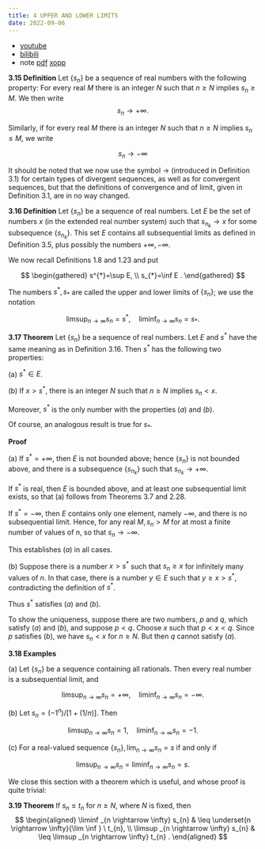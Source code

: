 ```yaml
---
title: 4 UPPER AND LOWER LIMITS
date: 2022-09-06
---
```


* [youtube](https://youtu.be/GBvvrxia0dE)
* [bilibili](https://www.bilibili.com/video/BV1nW4y1e7NE/)
* note [pdf](https://github.com/chen-gz/bed2/blob/b590a02f3a9e146a3f1e04f18fd66732c27014ff/15%20UPPER%20AND%20LOWER%20LIMITS.pdf) [xopp](https://github.com/chen-gz/bed2/blob/b590a02f3a9e146a3f1e04f18fd66732c27014ff/15%20UPPER%20AND%20LOWER%20LIMITS.xopp)

**3.15 Definition** Let $\left\{s_{n}\right\}$ be a sequence of real numbers with the following property: For every real $M$ there is an integer $N$ such that $n \geq N$ implies $s_{n} \geq M$. We then write
$$
s_{n} \rightarrow+\infty .
$$

Similarly, if for every real $M$ there is an integer $N$ such that $n \geq N$ implies $s_{n} \leq M$, we write

$$
s_{n} \rightarrow-\infty
$$

It should be noted that we now use the symbol $\rightarrow$ (introduced in Definition 3.1) for certain types of divergent sequences, as well as for convergent sequences, but that the definitions of convergence and of limit, given in Definition 3.1, are in no way changed.

**3.16 Definition** Let $\left\{s_{n}\right\}$ be a sequence of real numbers. Let $E$ be the set of numbers $x$ (in the extended real number system) such that $s_{n_{k}} \rightarrow x$ for some subsequence $\left\{s_{n_{k}}\right\}$. This set $E$ contains all subsequential limits as defined in Definition 3.5, plus possibly the numbers $+\infty,-\infty$.

We now recall Definitions $1.8$ and $1.23$ and put

$$
\begin{gathered}
s^{*}=\sup E, \\
s_{*}=\inf E .
\end{gathered}
$$

The numbers $s^{*}, s_{*}$ are called the upper and lower limits of $\left\{s_{n}\right\}$; we use the notation

$$
\limsup _{n \rightarrow \infty} s_{n}=s^{*}, \quad \liminf _{n \rightarrow \infty} s_{n}=s_{*} .
$$

**3.17 Theorem** Let $\left\{s_{n}\right\}$ be a sequence of real numbers. Let $E$ and $s^{*}$ have the same meaning as in Definition 3.16. Then $s^{*}$ has the following two properties:

(a) $s^{*} \in E$.

(b) If $x>s^{*}$, there is an integer $N$ such that $n \geq N$ implies $s_{n}<x$.

Moreover, $s^{*}$ is the only number with the properties $(a)$ and $(b)$.

Of course, an analogous result is true for $s_{*}$.

**Proof**

(a) If $s^{*}=+\infty$, then $E$ is not bounded above; hence $\left\{s_{n}\right\}$ is not bounded above, and there is a subsequence $\left\{s_{n_{k}}\right\}$ such that $s_{n_{k}} \rightarrow+\infty$.

If $s^{*}$ is real, then $E$ is bounded above, and at least one subsequential limit exists, so that (a) follows from Theorems $3.7$ and 2.28.

If $s^{*}=-\infty$, then $E$ contains only one element, namely $-\infty$, and there is no subsequential limit. Hence, for any real $M, s_{n}>M$ for at most a finite number of values of $n$, so that $s_{n} \rightarrow-\infty$.

This establishes $(a)$ in all cases.

(b) Suppose there is a number $x>s^{*}$ such that $s_{n} \geq x$ for infinitely many values of $n$. In that case, there is a number $y \in E$ such that $y \geq x>s^{*}$, contradicting the definition of $s^{*}$.

Thus $s^{*}$ satisfies $(a)$ and $(b)$.

To show the uniqueness, suppose there are two numbers, $p$ and $q$, which satisfy $(a)$ and $(b)$, and suppose $p<q$. Choose $x$ such that $p<x<q$. Since $p$ satisfies $(b)$, we have $s_{n}<x$ for $n \geq N$. But then $q$ cannot satisfy $(a)$. 

**3.18 Examples**

(a) Let $\left\{s_{n}\right\}$ be a sequence containing all rationals. Then every real number is a subsequential limit, and

$$
\limsup _{n \rightarrow \infty} s_{n}=+\infty, \quad \liminf _{n \rightarrow \infty} s_{n}=-\infty .
$$

(b) Let $s_{n}=\left(-1^{n}\right) /[1+(1 / n)]$. Then

$$
\limsup _{n \rightarrow \infty} s_{n}=1, \quad \liminf _{n \rightarrow \infty} s_{n}=-1 .
$$

(c) For a real-valued sequence $\left\{s_{n}\right\}, \lim _{n \rightarrow \infty} s_{n}=s$ if and only if

$$
\limsup _{n \rightarrow \infty} s_{n}=\liminf _{n \rightarrow \infty} s_{n}=s .
$$

We close this section with a theorem which is useful, and whose proof is quite trivial:

**3.19 Theorem** If $s_{n} \leq t_{n}$ for $n \geq N$, where $N$ is fixed, then
$$
\begin{aligned}
\liminf _{n \rightarrow \infty} s_{n} & \leq \underset{n \rightarrow \infty}{\lim \inf } \  t_{n}, \\
\limsup _{n \rightarrow \infty} s_{n} & \leq \limsup _{n \rightarrow \infty} t_{n} .
\end{aligned}
$$

